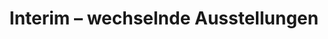 ---
title: "Interim – wechselnde Ausstellungen"
url: /kiel/interim-wechselnde-ausstellungen/
shop: Kunst
---